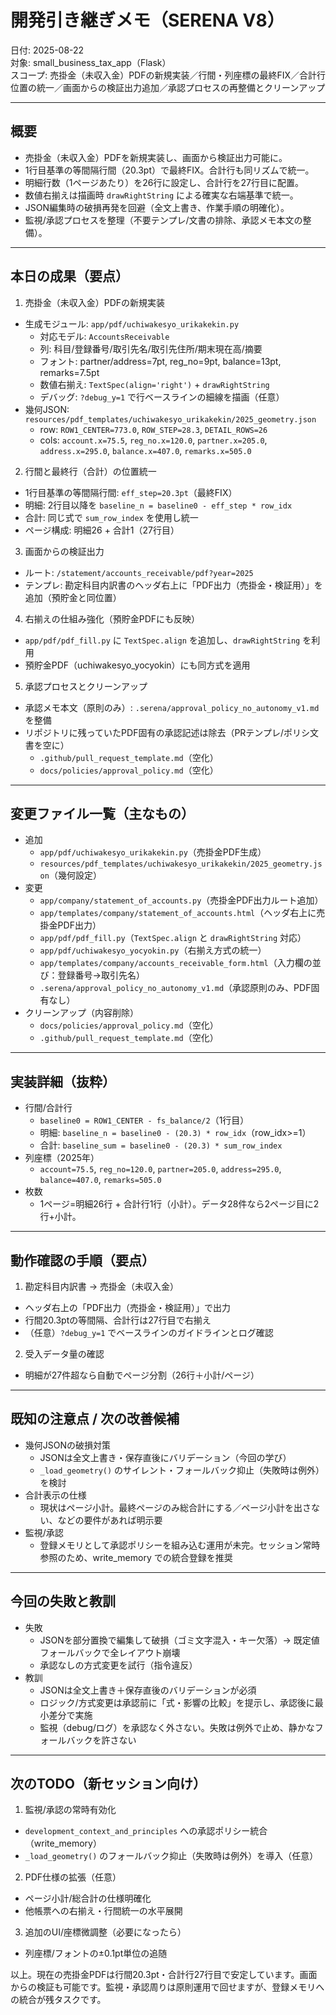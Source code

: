 # 開発引き継ぎメモ（SERENA V8）

日付: 2025-08-22  
対象: small_business_tax_app（Flask）  
スコープ: 売掛金（未収入金）PDFの新規実装／行間・列座標の最終FIX／合計行位置の統一／画面からの検証出力追加／承認プロセスの再整備とクリーンアップ

---

## 概要
- 売掛金（未収入金）PDFを新規実装し、画面から検証出力可能に。
- 1行目基準の等間隔行間（20.3pt）で最終FIX。合計行も同リズムで統一。
- 明細行数（1ページあたり）を26行に設定し、合計行を27行目に配置。
- 数値右揃えは描画時 `drawRightString` による確実な右端基準で統一。
- JSON編集時の破損再発を回避（全文上書き、作業手順の明確化）。
- 監視/承認プロセスを整理（不要テンプレ/文書の排除、承認メモ本文の整備）。

---

## 本日の成果（要点）
1) 売掛金（未収入金）PDFの新規実装
- 生成モジュール: `app/pdf/uchiwakesyo_urikakekin.py`
  - 対応モデル: `AccountsReceivable`
  - 列: 科目/登録番号/取引先名/取引先住所/期末現在高/摘要
  - フォント: partner/address=7pt, reg_no=9pt, balance=13pt, remarks=7.5pt
  - 数値右揃え: `TextSpec(align='right')` + `drawRightString`
  - デバッグ: `?debug_y=1` で行ベースラインの細線を描画（任意）
- 幾何JSON: `resources/pdf_templates/uchiwakesyo_urikakekin/2025_geometry.json`
  - row: `ROW1_CENTER=773.0`, `ROW_STEP=28.3`, `DETAIL_ROWS=26`
  - cols: `account.x=75.5`, `reg_no.x=120.0`, `partner.x=205.0`, `address.x=295.0`, `balance.x=407.0`, `remarks.x=505.0`

2) 行間と最終行（合計）の位置統一
- 1行目基準の等間隔行間: `eff_step=20.3pt`（最終FIX）
- 明細: 2行目以降を `baseline_n = baseline0 - eff_step * row_idx`
- 合計: 同じ式で `sum_row_index` を使用し統一
- ページ構成: 明細26 + 合計1（27行目）

3) 画面からの検証出力
- ルート: `/statement/accounts_receivable/pdf?year=2025`
- テンプレ: 勘定科目内訳書のヘッダ右上に「PDF出力（売掛金・検証用）」を追加（預貯金と同位置）

4) 右揃えの仕組み強化（預貯金PDFにも反映）
- `app/pdf/pdf_fill.py` に `TextSpec.align` を追加し、`drawRightString` を利用
- 預貯金PDF（uchiwakesyo_yocyokin）にも同方式を適用

5) 承認プロセスとクリーンアップ
- 承認メモ本文（原則のみ）: `.serena/approval_policy_no_autonomy_v1.md` を整備
- リポジトリに残っていたPDF固有の承認記述は除去（PRテンプレ/ポリシ文書を空に）
  - `.github/pull_request_template.md`（空化）
  - `docs/policies/approval_policy.md`（空化）

---

## 変更ファイル一覧（主なもの）
- 追加
  - `app/pdf/uchiwakesyo_urikakekin.py`（売掛金PDF生成）
  - `resources/pdf_templates/uchiwakesyo_urikakekin/2025_geometry.json`（幾何設定）
- 変更
  - `app/company/statement_of_accounts.py`（売掛金PDF出力ルート追加）
  - `app/templates/company/statement_of_accounts.html`（ヘッダ右上に売掛金PDF出力）
  - `app/pdf/pdf_fill.py`（`TextSpec.align` と `drawRightString` 対応）
  - `app/pdf/uchiwakesyo_yocyokin.py`（右揃え方式の統一）
  - `app/templates/company/accounts_receivable_form.html`（入力欄の並び：登録番号→取引先名）
  - `.serena/approval_policy_no_autonomy_v1.md`（承認原則のみ、PDF固有なし）
- クリーンアップ（内容削除）
  - `docs/policies/approval_policy.md`（空化）
  - `.github/pull_request_template.md`（空化）

---

## 実装詳細（抜粋）
- 行間/合計行
  - `baseline0 = ROW1_CENTER - fs_balance/2`（1行目）
  - 明細: `baseline_n = baseline0 - (20.3) * row_idx`（row_idx>=1）
  - 合計: `baseline_sum = baseline0 - (20.3) * sum_row_index`
- 列座標（2025年）
  - `account=75.5`, `reg_no=120.0`, `partner=205.0`, `address=295.0`, `balance=407.0`, `remarks=505.0`
- 枚数
  - 1ページ=明細26行 + 合計行1行（小計）。データ28件なら2ページ目に2行+小計。

---

## 動作確認の手順（要点）
1) 勘定科目内訳書 → 売掛金（未収入金）
- ヘッダ右上の「PDF出力（売掛金・検証用）」で出力
- 行間20.3ptの等間隔、合計行は27行目で右揃え
- （任意）`?debug_y=1` でベースラインのガイドラインとログ確認

2) 受入データ量の確認
- 明細が27件超なら自動でページ分割（26行＋小計/ページ）

---

## 既知の注意点 / 次の改善候補
- 幾何JSONの破損対策
  - JSONは全文上書き・保存直後にバリデーション（今回の学び）
  - `_load_geometry()` のサイレント・フォールバック抑止（失敗時は例外）を検討
- 合計表示の仕様
  - 現状はページ小計。最終ページのみ総合計にする／ページ小計を出さない、などの要件があれば明示要
- 監視/承認
  - 登録メモリとして承認ポリシーを組み込む運用が未完。セッション常時参照のため、write_memory での統合登録を推奨

---

## 今回の失敗と教訓
- 失敗
  - JSONを部分置換で編集して破損（ゴミ文字混入・キー欠落）→ 既定値フォールバックで全レイアウト崩壊
  - 承認なしの方式変更を試行（指令違反）
- 教訓
  - JSONは全文上書き＋保存直後のバリデーションが必須
  - ロジック/方式変更は承認前に「式・影響の比較」を提示し、承認後に最小差分で実施
  - 監視（debug/ログ）を承認なく外さない。失敗は例外で止め、静かなフォールバックを許さない

---

## 次のTODO（新セッション向け）
1) 監視/承認の常時有効化
- `development_context_and_principles` への承認ポリシー統合（write_memory）
- `_load_geometry()` のフォールバック抑止（失敗時は例外）を導入（任意）

2) PDF仕様の拡張（任意）
- ページ小計/総合計の仕様明確化
- 他帳票への右揃え・行間統一の水平展開

3) 追加のUI/座標微調整（必要になったら）
- 列座標/フォントの±0.1pt単位の追随

以上。現在の売掛金PDFは行間20.3pt・合計行27行目で安定しています。画面からの検証も可能です。監視・承認周りは原則運用で回せますが、登録メモリへの統合が残タスクです。